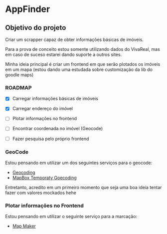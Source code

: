 # AppFinder

## Objetivo do projeto

Criar um scrapper capaz de obter informações básicas de imóveis.

Para a prova de conceito estou somente utilizando dados do VivaReal, mas em caso de suceso estarei dando suporte a outros sites.

Minha ideia principal é criar um frontend em que serão plotados os imóveis em um mapa (estou dando uma estudada sobre customização da lib do goodle maps)


### ROADMAP
- [x] Carregar informações básicas de imóveis
- [x] Carregar endereço do imóvel
- [ ] Plotar informações no frontend
- [ ] Encontrar coordenada no imóvel (Geocode)
- [ ] Fazer pesquisa pelo próprio frontend


### GeoCode
Estou pensando em utilizar um dos seguintes serviços para o geocode:
 - [Geocoding](https://geocode.maps.co)
 - [MapBox Temporaty Goecoding](https://www.mapbox.com/pricing#temporary-geocoding-api)

Entretanto, acredito em um primeiro momento que seja uma boa ideia tentar fazer com valores mockados hehe

### Plotar informações no Frontend
Estou pensando em utilizar o seguinte serviço para a marcação:
- [Map Maker](https://maps.co)

